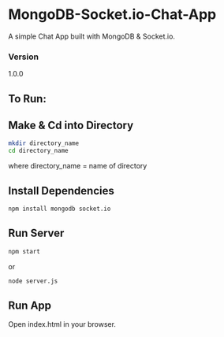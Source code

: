 # MongoDB-Socket.io-Chat-App
A simple Chat App built with MongoDB &amp; Socket.io.

### Version
1.0.0

## To Run:

## Make & Cd into Directory
```bash
mkdir directory_name
cd directory_name
```
where directory_name = name of directory

## Install Dependencies
```bash
npm install mongodb socket.io
```

## Run Server
```bash
npm start
```
or 
```bash
node server.js
```

## Run App
Open index.html in your browser.
